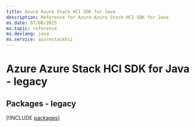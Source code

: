 ```yaml
---
title: Azure Azure Stack HCI SDK for Java
description: Reference for Azure Azure Stack HCI SDK for Java
ms.date: 07/08/2025
ms.topic: reference
ms.devlang: java
ms.service: azurestackhci
---
```

# Azure Azure Stack HCI SDK for Java - legacy
## Packages - legacy
[!INCLUDE [packages](azure-stack-hci-index.md)]
